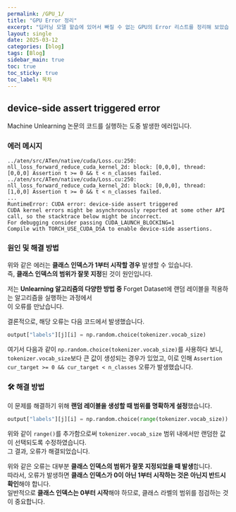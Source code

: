```yaml
---
permalink: /GPU_1/
title: "GPU Error 정리"
excerpt: "딥러닝 모델 할습에 있어서 빠질 수 없는 GPU의 Error 리스트를 정리해 보았습니다."
layout: single
date: 2025-03-12
categories: [blog]
tags: [Blog]
sidebar_main: true
toc: true
toc_sticky: true
toc_label: 목차
---
```


## device-side assert triggered error

Machine Unlearning 논문의 코드를 실행하는 도중 발생한 에러입니다.

### 에러 메시지

```shell
../aten/src/ATen/native/cuda/Loss.cu:250: nll_loss_forward_reduce_cuda_kernel_2d: block: [0,0,0], thread: [0,0,0] Assertion t >= 0 && t < n_classes failed.
../aten/src/ATen/native/cuda/Loss.cu:250: nll_loss_forward_reduce_cuda_kernel_2d: block: [0,0,0], thread: [1,0,0] Assertion t >= 0 && t < n_classes failed.
...
RuntimeError: CUDA error: device-side assert triggered
CUDA kernel errors might be asynchronously reported at some other API call, so the stacktrace below might be incorrect.
For debugging consider passing CUDA_LAUNCH_BLOCKING=1
Compile with TORCH_USE_CUDA_DSA to enable device-side assertions.
```

### 원인 및 해결 방법
위와 같은 에러는 **클래스 인덱스가 1부터 시작할 경우** 발생할 수 있습니다.  
즉, **클래스 인덱스의 범위가 잘못 지정**된 것이 원인입니다.

저는 **Unlearning 알고리즘의 다양한 방법 중** Forget Dataset에 랜덤 레이블을 적용하는 알고리즘을 실행하는 과정에서  
이 오류를 만났습니다.  

결론적으로, 해당 오류는 다음 코드에서 발생했습니다.  

```python
output["labels"][j][i] = np.random.choice(tokenizer.vocab_size)
```

여기서 다음과 같이 `np.random.choice(tokenizer.vocab_size)`를 사용하다 보니,
`tokenizer.vocab_size`보다 큰 값이 생성되는 경우가 있었고,
이로 인해 `Assertion cur_target >= 0 && cur_target < n_classes` 오류가 발생했습니다.

### 🛠 해결 방법

이 문제를 해결하기 위해 **랜덤 레이블을 생성할 때 범위를 명확하게 설정**했습니다.

```python
output["labels"][j][i] = np.random.choice(range(tokenizer.vocab_size))
```

위와 같이 `range()`를 추가함으로써 `tokenizer.vocab_size` 범위 내에서만 랜덤한 값이 선택되도록 수정하였습니다.   
그 결과, 오류가 해결되었습니다.

위와 같은 오류는 대부분 **클래스 인덱스의 범위가 잘못 지정되었을 때 발생**합니다.   
따라서, 오류가 발생하면 **클래스 인덱스가 0이 아닌 1부터 시작하는 것은 아닌지 반드시 확인**해야 합니다.   
일반적으로 **클래스 인덱스는 0부터 시작**해야 하므로, 클래스 라벨의 범위를 점검하는 것이 중요합니다.   